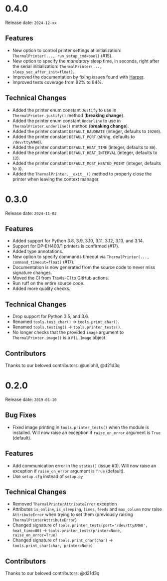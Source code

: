 # 0.4.0

Release date: `2024-12-xx`

## Features

- New option to control printer settings at initialization: `ThermalPrinter(..., run_setup_cmd=bool)` (#15).
- New option to specify the *mandatory* sleep time, in seconds, right after the serial initialization: `ThermalPrinter(..., sleep_sec_after_init=float)`.
- Improved the documentation by fixing issues found with [Harper](https://github.com/elijah-potter/harper).
- Improved tests coverage from 92% to 94%.

## Technical Changes

- Added the printer enum constant `Justify` to use in `ThermalPrinter.justify()` method (**breaking change**).
- Added the printer enum constant `Underline` to use in `ThermalPrinter.underline()` method (**breaking change**).
- Added the printer constant `DEFAULT_BAUDRATE` (integer, defaults to `19200`).
- Added the printer constant `DEFAULT_PORT` (string, defaults to `/dev/ttyAMA0`).
- Added the printer constant `DEFAULT_HEAT_TIME` (integer, defaults to `80`).
- Added the printer constant `DEFAULT_HEAT_INTERVAL` (integer, defaults to `12`).
- Added the printer constant `DEFAULT_MOST_HEATED_POINT` (integer, defaults to `3`).
- Added the `ThermalPrinter.__exit__()` method to properly close the printer when leaving the context manager.

# 0.3.0

Release date: `2024-11-02`

## Features

- Added support for Python 3.8, 3.9, 3.10, 3.11, 3.12, 3.13, and 3.14.
- Support for DP-EH400/1 printers is confirmed (#17).
- Added type annotations.
- New option to specify commands timeout via `ThermalPrinter(..., command_timeout=float)` (#17).
- Documentation is now generated from the source code to never miss signature changes.
- Moved the CI from Travis-CI to GitHub actions.
- Run ruff on the entire source code.
- Added more quality checks.

## Technical Changes

- Drop support for Python 3.5, and 3.6.
- Renamed `tools.test_char()` → `tools.print_char()`.
- Renamed `tools.testing()` → `tools.printer_tests()`.
- No longer checks that the provided `image` argument to `ThermalPrinter.image()` is a `PIL.Image` object.

## Contributors

Thanks to our beloved contributors: @uniphil, @d21d3q

# 0.2.0

Release date: `2019-01-10`

## Bug Fixes

- Fixed image printing in `tools.printer_tests()` when the module is installed. Will now raise an exception if `raise_on_error` argument is `True` (default).

## Features

- Add communication error in the `status()` (issue #3). Will now raise an exception if `raise_on_error` argument is `True` (default).
- Use `setup.cfg` instead of `setup.py`

## Technical Changes

- Removed `ThermalPrinterAttributeError` exception
- Attributes `is_online`, `is_sleeping`, `lines`, `feeds` and `max_column` now raise `AttributeError` when trying to set them (previously raising `ThermalPrinterAttributeError`)
- Changed signature of `tools.printer_tests(port='/dev/ttyAMA0', heat_time=80)` → `tools.printer_tests(printer=None, raise_on_error=True)`
- Changed signature of `tools.print_char(char)` → `tools.print_char(char, printer=None)`

## Contributors

Thanks to our beloved contributors: @d21d3q
